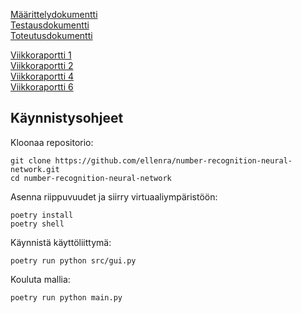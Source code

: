 [Määrittelydokumentti](https://github.com/ellenra/number-recognition-neural-network/blob/main/dokumentaatio/M%C3%A4%C3%A4rittelydokumentti.md)  
[Testausdokumentti](https://github.com/ellenra/number-recognition-neural-network/blob/main/dokumentaatio/Testausdokumentti.md)  
[Toteutusdokumentti](https://github.com/ellenra/number-recognition-neural-network/blob/main/dokumentaatio/Toteutusdokumentti.md)

[Viikkoraportti 1](https://github.com/ellenra/number-recognition-neural-network/blob/main/dokumentaatio/Viikkoraportti_1.md)  
[Viikkoraportti 2](https://github.com/ellenra/number-recognition-neural-network/blob/main/dokumentaatio/Viikkoraportti_2.md)  
[Viikkoraportti 4](https://github.com/ellenra/number-recognition-neural-network/blob/main/dokumentaatio/Viikkoraportti_4.md)  
[Viikkoraportti 6](https://github.com/ellenra/number-recognition-neural-network/blob/main/dokumentaatio/Viikkoraportti_6.md)

## Käynnistysohjeet

Kloonaa repositorio:
```
git clone https://github.com/ellenra/number-recognition-neural-network.git
cd number-recognition-neural-network
```

Asenna riippuvuudet ja siirry virtuaaliympäristöön:
```
poetry install
poetry shell
```

Käynnistä käyttöliittymä:
```
poetry run python src/gui.py
```

Kouluta mallia:
```
poetry run python main.py
```


